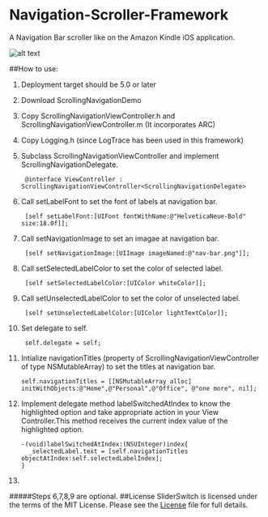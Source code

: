 Navigation-Scroller-Framework
============
A Navigation Bar scroller like on the Amazon Kindle iOS application.

![alt text](https://raw.github.com/torryharris/Navigation-Scroller-Framework/master/screenshot.png "Logo Title Text 1")


##How to use:
1. Deployment target should be 5.0 or later
2. Download  ScrollingNavigationDemo
3. Copy ScrollingNavigationViewController.h and ScrollingNavigationViewController.m (It incorporates ARC)
4. Copy Logging.h (since LogTrace has been used in this framework)

4. Subclass ScrollingNavigationViewController and implement ScrollingNavigationDelegate.
                       
        @interface ViewController : ScrollingNavigationViewController<ScrollingNavigationDelegate>

5. Call setLabelFont to set the font of labels at navigation bar.
      
        [self setLabelFont:[UIFont fontWithName:@"HelveticaNeue-Bold" size:18.0f]];

6. Call setNavigationImage to set an imagae at navigation bar.
        
        [self setNavigationImage:[UIImage imageNamed:@"nav-bar.png"]];

7. Call setSelectedLabelColor to set the color of selected label.

        [self setSelectedLabelColor:[UIColor whiteColor]];
        
8. Call setUnselectedLabelColor to set the color of unselected label.
         
        [self setUnselectedLabelColor:[UIColor lightTextColor]];

9. Set delegate to self.

        self.delegate = self;
        
10. Intialize navigationTitles (property of ScrollingNavigationViewController of type NSMutableArray) to set the titles at navigation bar.

        self.navigationTitles = [[NSMutableArray alloc] initWithObjects:@"Home",@"Personal",@"Office", @"one more", nil];
         
11. Implement delegate method labelSwitchedAtIndex to know the highlighted option and take appropriate action in your View Controller.This method receives the current index value of the highlighted option.

        -(void)labelSwitchedAtIndex:(NSUInteger)index{
          _selectedLabel.text = [self.navigationTitles objectAtIndex:self.selectedLabelIndex];
        }
        
12. 


#####Steps 6,7,8,9 are optional.
##License
SliderSwitch is licensed under the terms of the MIT License. Please see the [License](https://github.com/torryharris/SliderSwitch/blob/master/License) file for full details.

